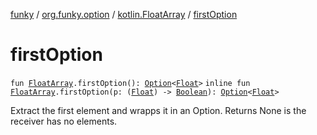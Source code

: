 [funky](../../index.md) / [org.funky.option](../index.md) / [kotlin.FloatArray](index.md) / [firstOption](.)

# firstOption

`fun `[`FloatArray`](https://kotlinlang.org/api/latest/jvm/stdlib/kotlin/-float-array/index.html)`.firstOption(): `[`Option`](../-option/index.md)`<`[`Float`](https://kotlinlang.org/api/latest/jvm/stdlib/kotlin/-float/index.html)`>`
`inline fun `[`FloatArray`](https://kotlinlang.org/api/latest/jvm/stdlib/kotlin/-float-array/index.html)`.firstOption(p: (`[`Float`](https://kotlinlang.org/api/latest/jvm/stdlib/kotlin/-float/index.html)`) -> `[`Boolean`](https://kotlinlang.org/api/latest/jvm/stdlib/kotlin/-boolean/index.html)`): `[`Option`](../-option/index.md)`<`[`Float`](https://kotlinlang.org/api/latest/jvm/stdlib/kotlin/-float/index.html)`>`

Extract the first element and wrapps it in an Option. Returns None is the receiver has no elements.

